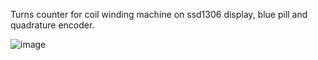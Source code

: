 Turns counter for coil winding machine on ssd1306 display, blue pill and quadrature encoder.

![image](https://github.com/user-attachments/assets/2cdec96c-d4e3-4782-8aa3-90e8f98c8173)
